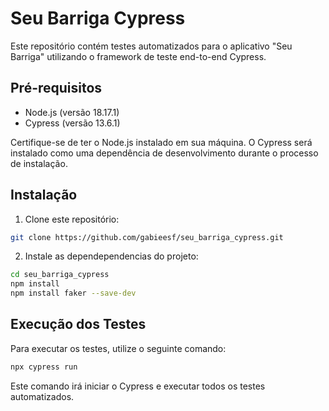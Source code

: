 # Seu Barriga Cypress

Este repositório contém testes automatizados para o aplicativo "Seu Barriga" utilizando o framework de teste end-to-end Cypress.

## Pré-requisitos

- Node.js (versão 18.17.1)
- Cypress (versão 13.6.1)

Certifique-se de ter o Node.js instalado em sua máquina. O Cypress será instalado como uma dependência de desenvolvimento durante o processo de instalação.

## Instalação

1. Clone este repositório:

```bash
git clone https://github.com/gabieesf/seu_barriga_cypress.git
```
2. Instale as dependependencias do projeto:
```bash
cd seu_barriga_cypress
npm install
npm install faker --save-dev
```

## Execução dos Testes
Para executar os testes, utilize o seguinte comando: 
```bash
npx cypress run 
```
Este comando irá iniciar o Cypress e executar todos os testes automatizados.
